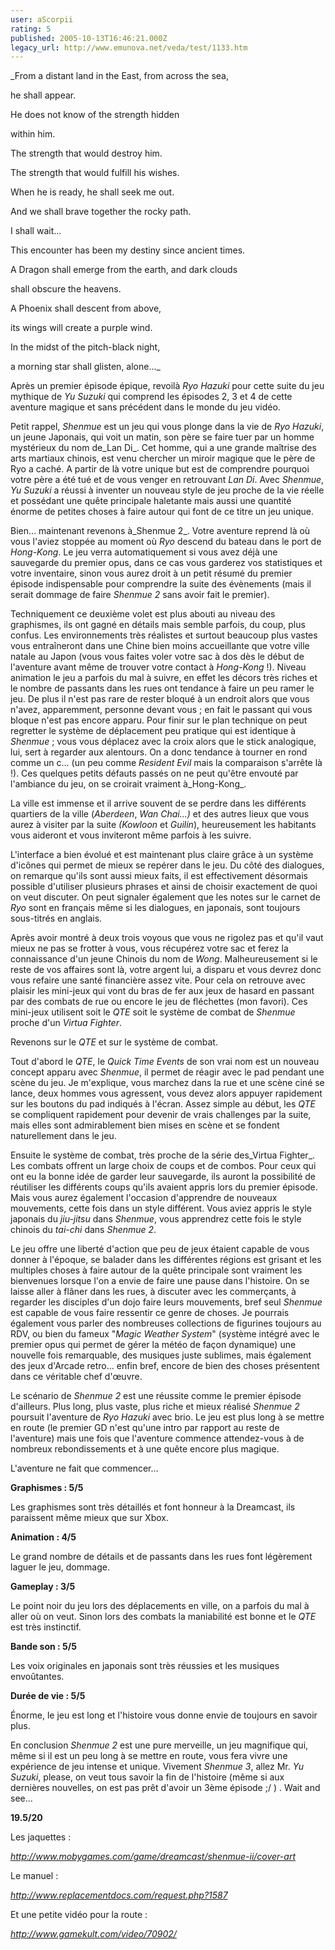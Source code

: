 ```yaml
---
user: aScorpii
rating: 5
published: 2005-10-13T16:46:21.000Z
legacy_url: http://www.emunova.net/veda/test/1133.htm
---
```

_From a distant land in the East, from across the sea,  

he shall appear.  

He does not know of the strength hidden  

within him.  

The strength that would destroy him.  

The strength that would fulfill his wishes.  

When he is ready, he shall seek me out.  

And we shall brave together the rocky path.  

I shall wait...  

This encounter has been my destiny since ancient times.  

A Dragon shall emerge from the earth, and dark clouds  

shall obscure the heavens.  

A Phoenix shall descent from above,  

its wings will create a purple wind.  

In the midst of the pitch-black night,  

a morning star shall glisten, alone..._  

  

Après un premier épisode épique, revoilà _Ryo Hazuki_ pour cette suite du jeu mythique de _Yu Suzuki_ qui comprend les épisodes 2, 3 et 4 de cette aventure magique et sans précédent dans le monde du jeu vidéo.  

Petit rappel, _Shenmue_ est un jeu qui vous plonge dans la vie de _Ryo Hazuki_, un jeune Japonais, qui voit un matin, son père se faire tuer par un homme mystérieux du nom de_Lan Di_. Cet homme, qui a une grande maîtrise des arts martiaux chinois, est venu chercher un miroir magique que le père de Ryo a caché. A partir de là votre unique but est de comprendre pourquoi votre père a été tué et de vous venger en retrouvant _Lan Di_. Avec _Shenmue_, _Yu Suzuki_ a réussi à inventer un nouveau style de jeu proche de la vie réelle et possédant une quête principale haletante mais aussi une quantité énorme de petites choses à faire autour qui font de ce titre un jeu unique.  

  

Bien... maintenant revenons à_Shenmue 2_. Votre aventure reprend là où vous l'aviez stoppée au moment où _Ryo_ descend du bateau dans le port de _Hong-Kong_. Le jeu verra automatiquement si vous avez déjà une sauvegarde du premier opus, dans ce cas vous garderez vos statistiques et votre inventaire, sinon vous aurez droit à un petit résumé du premier épisode indispensable pour comprendre la suite des évènements (mais il serait dommage de faire _Shenmue 2_ sans avoir fait le premier).  

Techniquement ce deuxième volet est plus abouti au niveau des graphismes, ils ont gagné en détails mais semble parfois, du coup, plus confus. Les environnements très réalistes et surtout beaucoup plus vastes vous entraîneront dans une Chine bien moins accueillante que votre ville natale au Japon (vous vous faites voler votre sac à dos dès le début de l'aventure avant même de trouver votre contact à _Hong-Kong_ !). Niveau animation le jeu a parfois du mal à suivre, en effet les décors très riches et le nombre de passants dans les rues ont tendance à faire un peu ramer le jeu. De plus il n'est pas rare de rester bloqué à un endroit alors que vous n'avez, apparemment, personne devant vous ; en fait le passant qui vous bloque n'est pas encore apparu. Pour finir sur le plan technique on peut regretter le système de déplacement peu pratique qui est identique à _Shenmue_ ; vous vous déplacez avec la croix alors que le stick analogique, lui, sert à regarder aux alentours. On a donc tendance à tourner en rond comme un c... (un peu comme _Resident Evil_ mais la comparaison s'arrête là !). Ces quelques petits défauts passés on ne peut qu'être envouté par l'ambiance du jeu, on se croirait vraiment à_Hong-Kong_.  

La ville est immense et il arrive souvent de se perdre dans les différents quartiers de la ville (_Aberdeen_, _Wan Chai...)_ et des autres lieux que vous aurez à visiter par la suite _(Kowloon_ et _Guilin_), heureusement les habitants vous aideront et vous inviteront même parfois à les suivre.  

L'interface a bien évolué et est maintenant plus claire grâce à un système d'icônes qui permet de mieux se repérer dans le jeu. Du côté des dialogues, on remarque qu'ils sont aussi mieux faits, il est effectivement désormais possible d'utiliser plusieurs phrases et ainsi de choisir exactement de quoi on veut discuter. On peut signaler également que les notes sur le carnet de _Ryo_ sont en français même si les dialogues, en japonais, sont toujours sous-titrés en anglais.  

  

Après avoir montré à deux trois voyous que vous ne rigolez pas et qu'il vaut mieux ne pas se frotter à vous, vous récupérez votre sac et ferez la connaissance d'un jeune Chinois du nom de _Wong_. Malheureusement si le reste de vos affaires sont là, votre argent lui, a disparu et vous devrez donc vous refaire une santé financière assez vite. Pour cela on retrouve avec plaisir les mini-jeux qui vont du bras de fer aux jeux de hasard en passant par des combats de rue ou encore le jeu de fléchettes (mon favori). Ces mini-jeux utilisent soit le _QTE_ soit le système de combat de _Shenmue_ proche d'un _Virtua Fighter_.  

Revenons sur le _QTE_ et sur le système de combat.  

Tout d'abord le _QTE_, le _Quick Time Events_ de son vrai nom est un nouveau concept apparu avec _Shenmue_, il permet de réagir avec le pad pendant une scène du jeu. Je m'explique, vous marchez dans la rue et une scène ciné se lance, deux hommes vous agressent, vous devez alors appuyer rapidement sur les boutons du pad indiqués à l'écran. Assez simple au début, les _QTE_ se compliquent rapidement pour devenir de vrais challenges par la suite, mais elles sont admirablement bien mises en scène et se fondent naturellement dans le jeu.  

Ensuite le système de combat, très proche de la série des_Virtua Fighter_. Les combats offrent un large choix de coups et de combos. Pour ceux qui ont eu la bonne idée de garder leur sauvegarde, ils auront la possibilité de réutiliser les différents coups qu'ils avaient appris lors du premier épisode. Mais vous aurez également l'occasion d'apprendre de nouveaux mouvements, cette fois dans un style différent. Vous aviez appris le style japonais du _jiu-jitsu_ dans _Shenmue_, vous apprendrez cette fois le style chinois du _tai-chi_ dans _Shenmue 2_.  

  

Le jeu offre une liberté d'action que peu de jeux étaient capable de vous donner à l'époque, se balader dans les différentes régions est grisant et les multiples choses à faire autour de la quête principale sont vraiment les bienvenues lorsque l'on a envie de faire une pause dans l'histoire. On se laisse aller à flâner dans les rues, à discuter avec les commerçants, à regarder les disciples d'un dojo faire leurs mouvements, bref seul _Shenmue_ est capable de vous faire ressentir ce genre de choses. Je pourrais également vous parler des nombreuses collections de figurines toujours au RDV, ou bien du fameux "_Magic Weather System_" (système intégré avec le premier opus qui permet de gérer la météo de façon dynamique) une nouvelle fois remarquable, des musiques juste sublimes, mais également des jeux d'Arcade retro... enfin bref, encore de bien des choses présentent dans ce véritable chef d'œuvre.  

Le scénario de _Shenmue 2_ est une réussite comme le premier épisode d'ailleurs. Plus long, plus vaste, plus riche et mieux réalisé _Shenmue 2_ poursuit l'aventure de _Ryo Hazuki_ avec brio. Le jeu est plus long à se mettre en route (le premier GD n'est qu'une intro par rapport au reste de l'aventure) mais une fois que l'aventure commence attendez-vous à de nombreux rebondissements et à une quête encore plus magique.  

L'aventure ne fait que commencer...  

  

**Graphismes : 5/5**  

Les graphismes sont très détaillés et font honneur à la Dreamcast, ils paraissent même mieux que sur Xbox.  

  

**Animation : 4/5**  

Le grand nombre de détails et de passants dans les rues font légèrement laguer le jeu, dommage.  

  

**Gameplay : 3/5**  

Le point noir du jeu lors des déplacements en ville, on a parfois du mal à aller où on veut. Sinon lors des combats la maniabilité est bonne et le _QTE_ est très instinctif.  

  

**Bande son : 5/5**  

Les voix originales en japonais sont très réussies et les musiques envoûtantes.  

  

**Durée de vie : 5/5**  

Énorme, le jeu est long et l'histoire vous donne envie de toujours en savoir plus.  

  

En conclusion _Shenmue 2_ est une pure merveille, un jeu magnifique qui, même si il est un peu long à se mettre en route, vous fera vivre une expérience de jeu intense et unique. Vivement _Shenmue 3_, allez Mr. _Yu Suzuki_, please, on veut tous savoir la fin de l'histoire (même si aux dernières nouvelles, on est pas prêt d'avoir un 3ème épisode ;/ ) . Wait and see...  

  

  

**19.5/20**  

  

Les jaquettes :  

_http://www.mobygames.com/game/dreamcast/shenmue-ii/cover-art_  

  

Le manuel :  

_http://www.replacementdocs.com/request.php?1587_  

  

Et une petite vidéo pour la route :  

_http://www.gamekult.com/video/70902/_